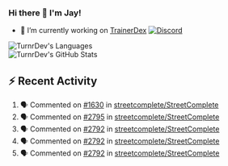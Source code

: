 ### Hi there 👋 I'm Jay!

- 🔭 I’m currently working on [TrainerDex](https://www.github.com/TrainerDex) [![Discord](https://discordapp.com/api/v6/guilds/364313717720219651/widget.png?style=shield)](http://discord.trainerdex.co.uk/)

![TurnrDev's Languages](https://github-readme-stats.vercel.app/api/top-langs/?username=TurnrDev&layout=compact&hide_border=true&title_color=1fa6aa&text_color=233247)
<br>
![TurnrDev's GitHub Stats](https://github-readme-stats.vercel.app/api?username=TurnrDev&show_icons=true&hide_border=true&count_private=true&include_all_commits=true&icon_color=1fa6aa&title_color=1fa6aa&text_color=233247)
<br>

## :zap: Recent Activity

<!--START_SECTION:activity-->
1. 🗣 Commented on [#1630](https://github.com/streetcomplete/StreetComplete/issues/1630) in [streetcomplete/StreetComplete](https://github.com/streetcomplete/StreetComplete)
2. 🗣 Commented on [#2795](https://github.com/streetcomplete/StreetComplete/issues/2795) in [streetcomplete/StreetComplete](https://github.com/streetcomplete/StreetComplete)
3. 🗣 Commented on [#2792](https://github.com/streetcomplete/StreetComplete/issues/2792) in [streetcomplete/StreetComplete](https://github.com/streetcomplete/StreetComplete)
4. 🗣 Commented on [#2792](https://github.com/streetcomplete/StreetComplete/issues/2792) in [streetcomplete/StreetComplete](https://github.com/streetcomplete/StreetComplete)
5. 🗣 Commented on [#2792](https://github.com/streetcomplete/StreetComplete/issues/2792) in [streetcomplete/StreetComplete](https://github.com/streetcomplete/StreetComplete)
<!--END_SECTION:activity-->
